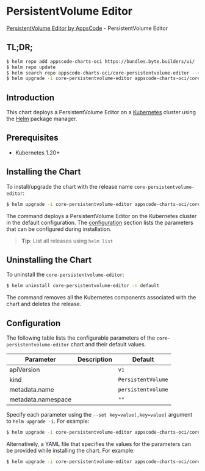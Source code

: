 # PersistentVolume Editor

[PersistentVolume Editor by AppsCode](https://appscode.com) - PersistentVolume Editor

## TL;DR;

```bash
$ helm repo add appscode-charts-oci https://bundles.byte.builders/ui/
$ helm repo update
$ helm search repo appscode-charts-oci/core-persistentvolume-editor --version=v0.8.0
$ helm upgrade -i core-persistentvolume-editor appscode-charts-oci/core-persistentvolume-editor -n default --create-namespace --version=v0.8.0
```

## Introduction

This chart deploys a PersistentVolume Editor on a [Kubernetes](http://kubernetes.io) cluster using the [Helm](https://helm.sh) package manager.

## Prerequisites

- Kubernetes 1.20+

## Installing the Chart

To install/upgrade the chart with the release name `core-persistentvolume-editor`:

```bash
$ helm upgrade -i core-persistentvolume-editor appscode-charts-oci/core-persistentvolume-editor -n default --create-namespace --version=v0.8.0
```

The command deploys a PersistentVolume Editor on the Kubernetes cluster in the default configuration. The [configuration](#configuration) section lists the parameters that can be configured during installation.

> **Tip**: List all releases using `helm list`

## Uninstalling the Chart

To uninstall the `core-persistentvolume-editor`:

```bash
$ helm uninstall core-persistentvolume-editor -n default
```

The command removes all the Kubernetes components associated with the chart and deletes the release.

## Configuration

The following table lists the configurable parameters of the `core-persistentvolume-editor` chart and their default values.

|     Parameter      | Description |            Default            |
|--------------------|-------------|-------------------------------|
| apiVersion         |             | <code>v1</code>               |
| kind               |             | <code>PersistentVolume</code> |
| metadata.name      |             | <code>persistentvolume</code> |
| metadata.namespace |             | <code>""</code>               |


Specify each parameter using the `--set key=value[,key=value]` argument to `helm upgrade -i`. For example:

```bash
$ helm upgrade -i core-persistentvolume-editor appscode-charts-oci/core-persistentvolume-editor -n default --create-namespace --version=v0.8.0 --set apiVersion=v1
```

Alternatively, a YAML file that specifies the values for the parameters can be provided while
installing the chart. For example:

```bash
$ helm upgrade -i core-persistentvolume-editor appscode-charts-oci/core-persistentvolume-editor -n default --create-namespace --version=v0.8.0 --values values.yaml
```
